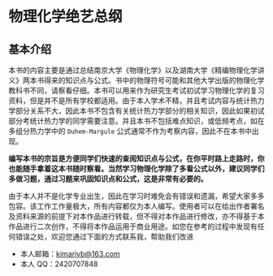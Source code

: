 # 物理化学绝艺总纲

## 基本介绍

本书的内容主要是通过总结南京大学《物理化学》以及湖南大学《精编物理化学讲义》两本书得来的知识点与公式。书中的物理符号可能和其他大学出版的物理化学教科书不同，请察看仔细。本书可以用来作为研究生考试初试学习物理化学的复习资料，但是并不是所有学校都适用。由于本人学术不精，并且考试内容与统计热力学部分关系不大，因此本书不包含有关统计热力学部分的相关知识，因此如果初试部分考统计热力学的同学需要注意。并且本书不包括难点知识，或低频考点，如在多组分热力学中的 `Duhem-Margule` 公式通常不作为考察内容，因此不在本书中出现。

**编写本书的宗旨是方便同学们快速的查阅知识点与公式，在你平时路上走路时，你也能随手拿着这本书随时察看。当然学习物理化学除了多看公式以外，建议同学们多做习题，通过习题来巩固知识点和公式，这是非常有必要的。**

由于本人并不是化学专业出生，因此在学习时难免会有错误和遗漏，希望大家多多包容。该工作工作量极大，所有内容都仅为本人编写。使用者可以在给出作者署名及资料来源的前提下对本作品进行转载，但不得对本作品进行修改，亦不得基于本作品进行二次创作，不得将本作品运用于商业用途。如您在参考的过程中发现有任何错误之处，欢迎您通过下面的方式联系我，帮助我们改进

- 本人邮箱：kimariyb@163.com
- 本人 QQ：2420707848



